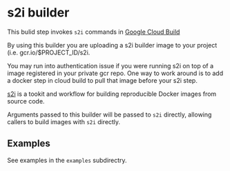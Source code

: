# s2i builder

This bulid step invokes `s2i` commands in [Google Cloud Build](cloud.google.com/cloud-build/)

By using this builder you are uploading a s2i builder image to your project (i.e. gcr.io/$PROJECT_ID/s2i.

You may run into authentication issue if you were running s2i on top of a image registered in your private gcr repo. One way to work around is to add a docker step in cloud build to pull that image before your s2i step.

[s2i](https://github.com/openshift/source-to-image) is a tookit and workflow for building reproducible Docker images from source code.

Arguments passed to this builder will be passed to `s2i` directly, allowing callers to build images with `s2i` directly.

## Examples

See examples in the `examples` subdirectry.
